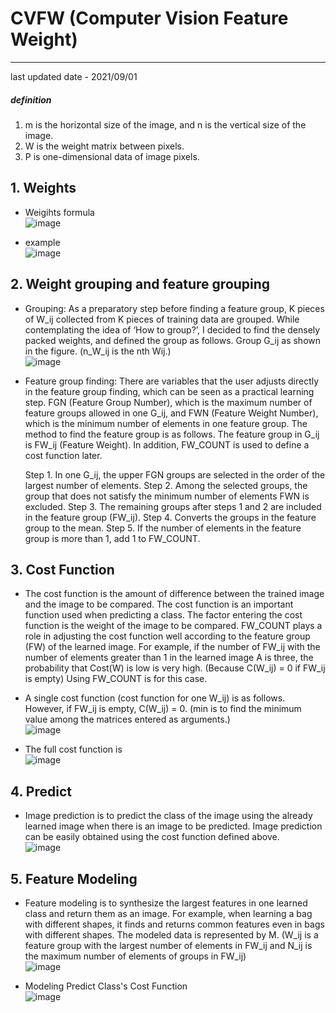 # CVFW   (Computer Vision Feature Weight)
------------
last updated date - 2021/09/01  
  
  
##### definition
1. m is the horizontal size of the image, and n is the vertical size of the image.  
2. W is the weight matrix between pixels.  
3. P is one-dimensional data of image pixels.  


## 1. Weights
- Weigihts formula  
![image](https://user-images.githubusercontent.com/66504341/129468258-8b12767e-d233-41c2-97d9-8293dbc12ef0.png)  

- example  
![image](https://user-images.githubusercontent.com/66504341/129468268-d064d251-26f4-419a-aba7-3c8441176eb8.png)  
  
  
## 2. Weight grouping and feature grouping
- Grouping: As a preparatory step before finding a feature group, K pieces of W_ij collected from K pieces of training data are grouped. While contemplating the idea of ‘How to group?’, I decided to find the densely packed weights, and defined the group as follows. Group G_ij as shown in the figure.
(n_W_ij is the nth Wij.)  
![image](https://user-images.githubusercontent.com/66504341/129468346-e7de8ced-b65d-4ca6-b350-f51e497a2038.png)


- Feature group finding: There are variables that the user adjusts directly in the feature group finding, which can be seen as a practical learning step. FGN (Feature Group Number), which is the maximum number of feature groups allowed in one G_ij, and FWN (Feature Weight Number), which is the minimum number of elements in one feature group. The method to find the feature group is as follows. The feature group in G_ij is FW_ij (Feature Weight). In addition, FW_COUNT is used to define a cost function later.  
     
    Step 1. In one G_ij, the upper FGN groups are selected in the order of the largest number of elements.
    Step 2. Among the selected groups, the group that does not satisfy the minimum number of elements FWN is excluded.
    Step 3. The remaining groups after steps 1 and 2 are included in the feature group (FW_ij).
    Step 4. Converts the groups in the feature group to the mean.
    Step 5. If the number of elements in the feature group is more than 1, add 1 to FW_COUNT.
   
  
   
## 3. Cost Function
- The cost function is the amount of difference between the trained image and the image to be compared. The cost function is an important function used when predicting a class. The factor entering the cost function is the weight of the image to be compared. FW_COUNT plays a role in adjusting the cost function well according to the feature group (FW) of the learned image. For example, if the number of FW_ij with the number of elements greater than 1 in the learned image A is three, the probability that Cost(W) is low is very high. (Because C(W_ij) = 0 if FW_ij is empty) Using FW_COUNT is for this case.

- A single cost function (cost function for one W_ij) is as follows. However, if FW_ij is empty, C(W_ij) = 0. (min is to find the minimum value among the matrices entered as arguments.)  
![image](https://user-images.githubusercontent.com/66504341/129468465-5866189e-d68e-4f88-ab48-04fe84dd573d.png)  


- The full cost function is  
![image](https://user-images.githubusercontent.com/66504341/129468472-82ea80e8-0105-4f85-83ba-76f1c1f47736.png)  

     

## 4. Predict
- Image prediction is to predict the class of the image using the already learned image when there is an image to be predicted. Image prediction can be easily obtained using the cost function defined above.  
![image](https://user-images.githubusercontent.com/66504341/129468513-6d6f75d6-4542-43b7-b59d-69d8edd7360e.png)  


     

## 5. Feature Modeling
- Feature modeling is to synthesize the largest features in one learned class and return them as an image. For example, when learning a bag with different shapes, it finds and returns common features even in bags with different shapes. The modeled data is represented by M.
(W_ij is a feature group with the largest number of elements in FW_ij and N_ij is the maximum number of elements of groups in FW_ij)  
![image](https://user-images.githubusercontent.com/66504341/129468551-88ffd141-e968-48b2-a45d-38470ae79c65.png)  

- Modeling Predict Class's Cost Function  
![image](https://user-images.githubusercontent.com/66504341/129468564-a283b74a-99e4-46bf-9072-b1882bb6903d.png)  


